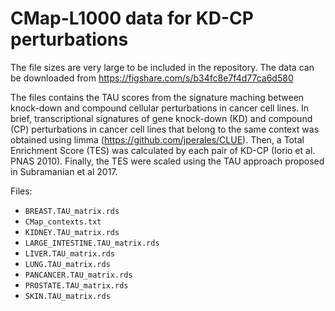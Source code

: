 # CMap-L1000 data for KD-CP perturbations
The file sizes are very large to be included in the repository. The data can be downloaded from https://figshare.com/s/b34fc8e7f4d77ca6d580

The files contains the TAU scores from the signature maching between knock-down and compound cellular perturbations in cancer cell lines. In brief, transcriptional signatures of gene knock-down (KD) and compound (CP) perturbations in cancer cell lines that belong to the same context was obtained using limma (https://github.com/jperales/CLUE). Then, a Total Enrichment Score (TES) was calculated by each pair of KD-CP (Iorio et al. PNAS 2010). Finally, the TES were scaled using the TAU approach proposed in Subramanian et al 2017.

Files:
* `BREAST.TAU_matrix.rds`
* `CMap_contexts.txt`
* `KIDNEY.TAU_matrix.rds`
* `LARGE_INTESTINE.TAU_matrix.rds`
* `LIVER.TAU_matrix.rds`
* `LUNG.TAU_matrix.rds`
* `PANCANCER.TAU_matrix.rds`
* `PROSTATE.TAU_matrix.rds`
* `SKIN.TAU_matrix.rds`
